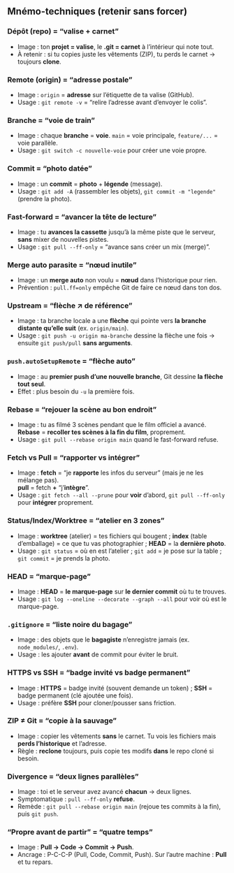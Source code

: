 
## Mnémo-techniques (retenir sans forcer)

### Dépôt (repo) = “valise + carnet”
- Image : ton **projet = valise**, le **.git = carnet** à l’intérieur qui note tout.
- À retenir : si tu copies juste les vêtements (ZIP), tu perds le carnet → toujours **clone**.

### Remote (origin) = “adresse postale”
- Image : `origin` = **adresse** sur l’étiquette de ta valise (GitHub).
- Usage : `git remote -v` = “relire l’adresse avant d’envoyer le colis”.

### Branche = “voie de train”
- Image : chaque **branche** = **voie**. `main` = voie principale, `feature/...` = voie parallèle.
- Usage : `git switch -c nouvelle-voie` pour créer une voie propre.

### Commit = “photo datée”
- Image : un **commit** = **photo** + **légende** (message).
- Usage : `git add -A` (rassembler les objets), `git commit -m "legende"` (prendre la photo).

### Fast-forward = “avancer la tête de lecture”
- Image : tu **avances la cassette** jusqu’à la même piste que le serveur, **sans** mixer de nouvelles pistes.
- Usage : `git pull --ff-only` = “avance sans créer un mix (merge)”.

### Merge auto parasite = “nœud inutile”
- Image : un **merge auto** non voulu = **nœud** dans l’historique pour rien.
- Prévention : `pull.ff=only` empêche Git de faire ce nœud dans ton dos.

### Upstream = “flèche ↗ de référence”
- Image : ta branche locale a une **flèche** qui pointe vers **la branche distante qu’elle suit** (ex. `origin/main`).
- Usage : `git push -u origin ma-branche` dessine la flèche une fois → ensuite `git push/pull` **sans arguments**.

### `push.autoSetupRemote` = “flèche auto”
- Image : au **premier push d’une nouvelle branche**, Git dessine **la flèche tout seul**.
- Effet : plus besoin du `-u` la première fois.

### Rebase = “rejouer la scène au bon endroit”
- Image : tu as filmé 3 scènes pendant que le film officiel a avancé. **Rebase** = **recoller tes scènes à la fin du film**, proprement.
- Usage : `git pull --rebase origin main` quand le fast-forward refuse.

### Fetch vs Pull = “rapporter vs intégrer”
- Image : **fetch** = “je **rapporte** les infos du serveur” (mais je ne les mélange pas).  
  **pull** = fetch **+** “j’**intègre**”.
- Usage : `git fetch --all --prune` pour **voir** d’abord, `git pull --ff-only` pour **intégrer** proprement.

### Status/Index/Worktree = “atelier en 3 zones”
- Image : **worktree** (atelier) = tes fichiers qui bougent ; **index** (table d’emballage) = ce que tu vas photographier ; **HEAD** = la **dernière photo**.
- Usage : `git status` = où en est l’atelier ; `git add` = je pose sur la table ; `git commit` = je prends la photo.

### HEAD = “marque-page”
- Image : **HEAD** = **le marque-page** sur **le dernier commit** où tu te trouves.
- Usage : `git log --oneline --decorate --graph --all` pour voir où est le marque-page.

### `.gitignore` = “liste noire du bagage”
- Image : des objets que le **bagagiste** n’enregistre jamais (ex. `node_modules/`, `.env`).
- Usage : les ajouter **avant** de commit pour éviter le bruit.

### HTTPS vs SSH = “badge invité vs badge permanent”
- Image : **HTTPS** = badge invité (souvent demande un token) ; **SSH** = badge permanent (clé ajoutée une fois).
- Usage : préfère **SSH** pour cloner/pousser sans friction.

### ZIP ≠ Git = “copie à la sauvage”
- Image : copier les vêtements **sans** le carnet. Tu vois les fichiers mais **perds l’historique** et l’adresse.
- Règle : **reclone** toujours, puis copie tes modifs **dans** le repo cloné si besoin.

### Divergence = “deux lignes parallèles”
- Image : toi et le serveur avez avancé **chacun** → deux lignes.
- Symptomatique : `pull --ff-only` **refuse**.  
- Remède : `git pull --rebase origin main` (rejoue tes commits à la fin), puis `git push`.

### “Propre avant de partir” = “quatre temps”
- Image : **Pull → Code → Commit → Push**.
- Ancrage : P-C-C-P (Pull, Code, Commit, Push). Sur l’autre machine : **Pull** et tu repars.
```
